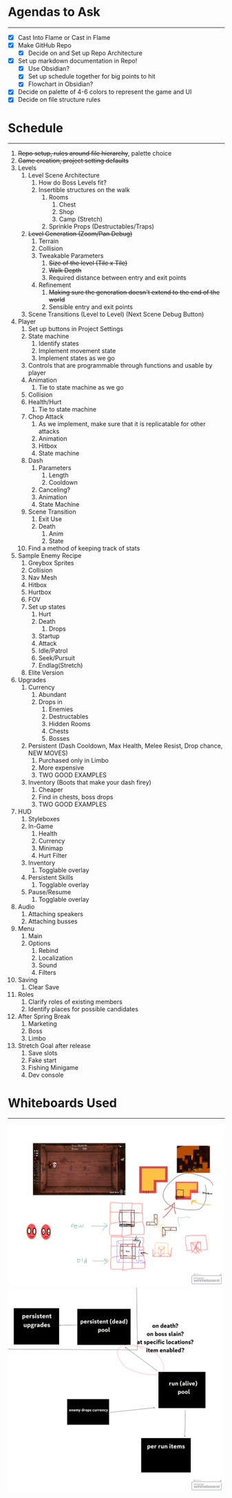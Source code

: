 # Agendas to Ask
---
- [x] Cast Into Flame or Cast in Flame
- [x] Make GitHub Repo
	- [x] Decide on and Set up Repo Architecture
- [x] Set up markdown documentation in Repo!
	- [x] Use Obsidian?
	- [x] Set up schedule together for big points to hit
	- [x] Flowchart in Obsidian?
- [x] Decide on palette of 4-6 colors to represent the game and UI
- [x] Decide on file structure rules

# Schedule
---
1. ~~Repo setup, rules around file hierarchy~~, palette choice
2. ~~Game creation, project setting defaults~~
3. Levels
	1. Level Scene Architecture
		1. How do Boss Levels fit?
		2. Insertible structures on the walk
			1. Rooms
				1. Chest
				2. Shop
				3. Camp (Stretch)
			2. Sprinkle Props (Destructables/Traps)
	2. ~~Level Generation (Zoom/Pan Debug)~~
		1. Terrain
		2. Collision
		3. Tweakable Parameters
			1. ~~Size of the level (Tile x Tile)~~
			2. ~~Walk Depth~~
			3. Required distance between entry and exit points
		4. Refinement
			1. ~~Making sure the generation doesn't extend to the end of the world~~
			2. Sensible entry and exit points
	3. Scene Transitions (Level to Level) (Next Scene Debug Button)
4.  Player
	1. Set up buttons in Project Settings
	2. State machine
		1. Identify states
		2. Implement movement state
		3. Implement states as we go
	3. Controls that are programmable through functions and usable by player
	4. Animation
		1. Tie to state machine as we go
	5. Collision
	6. Health/Hurt
		1. Tie to state machine
	7. Chop Attack
		1. As we implement, make sure that it is replicatable for other attacks
		2. Animation
		3. Hitbox
		4. State machine
	8. Dash
		1. Parameters
			1. Length
			2. Cooldown
		2. Canceling?
		3. Animation
		4. State Machine
	9. Scene Transition
		1. Exit Use
		2. Death
			1. Anim
			2. State
	10. Find a method of keeping track of stats
5. Sample Enemy Recipe
	1. Greybox Sprites
	2. Collision
	3. Nav Mesh
	4. Hitbox
	5. Hurtbox 
	6. FOV
	7. Set up states
		1. Hurt
		2. Death
			1. Drops
		3. Startup
		4. Attack
		5. Idle/Patrol
		6. Seek/Pursuit
		7. Endlag(Stretch)
	8. Elite Version
6. Upgrades
	1. Currency
		1. Abundant
		2. Drops in
			1. Enemies
			2. Destructables
			3. Hidden Rooms
			4. Chests
			5. Bosses
	2. Persistent (Dash Cooldown, Max Health, Melee Resist, Drop chance, NEW MOVES)
		1. Purchased only in Limbo
		2. More expensive
		3. TWO GOOD EXAMPLES
	3. Inventory (Boots that make your dash firey)
		1. Cheaper
		2. Find in chests, boss drops
		3. TWO GOOD EXAMPLES
7. HUD
	1. Styleboxes
	2. In-Game
		1. Health
		2. Currency
		3. Minimap
		4. Hurt Filter
	3. Inventory
		1. Togglable overlay
	4. Persistent Skills
		1. Togglable overlay
	5. Pause/Resume
		1. Togglable overlay
8. Audio
	1. Attaching speakers
	2. Attaching busses
9. Menu
	1. Main
	2. Options
		1. Rebind
		2. Localization
		3. Sound
		4. Filters
10. Saving
	1. Clear Save
11. Roles
	1. Clarify roles of existing members
	2. Identify places for possible candidates
12. After Spring Break
	1. Marketing
	2. Boss
	3. Limbo
13. Stretch Goal after release
	1. Save slots
	2. Fake start
	3. Fishing Minigame
	4. Dev console

# Whiteboards Used
---
![Image](../whiteboards/tile-deliberation.png)
![Image](../whiteboards/currency-planning.png)
